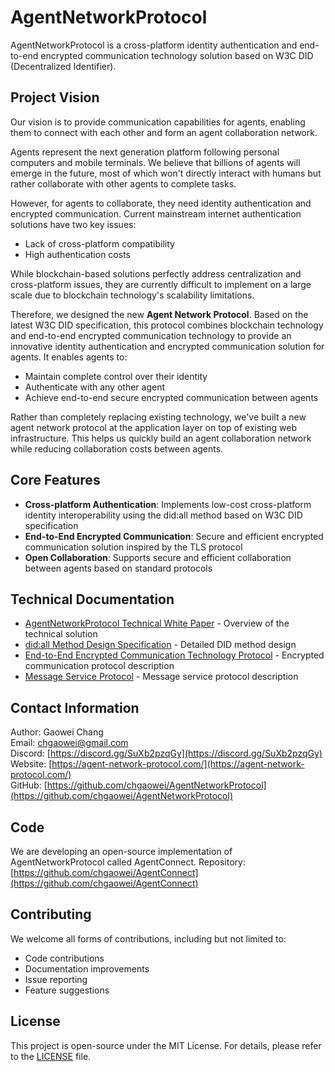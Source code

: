 # AgentNetworkProtocol

AgentNetworkProtocol is a cross-platform identity authentication and end-to-end encrypted communication technology solution based on W3C DID (Decentralized Identifier).

## Project Vision

Our vision is to provide communication capabilities for agents, enabling them to connect with each other and form an agent collaboration network.

Agents represent the next generation platform following personal computers and mobile terminals. We believe that billions of agents will emerge in the future, most of which won't directly interact with humans but rather collaborate with other agents to complete tasks.

However, for agents to collaborate, they need identity authentication and encrypted communication. Current mainstream internet authentication solutions have two key issues:
- Lack of cross-platform compatibility
- High authentication costs

While blockchain-based solutions perfectly address centralization and cross-platform issues, they are currently difficult to implement on a large scale due to blockchain technology's scalability limitations.

Therefore, we designed the new **Agent Network Protocol**. Based on the latest W3C DID specification, this protocol combines blockchain technology and end-to-end encrypted communication technology to provide an innovative identity authentication and encrypted communication solution for agents. It enables agents to:
- Maintain complete control over their identity
- Authenticate with any other agent
- Achieve end-to-end secure encrypted communication between agents

Rather than completely replacing existing technology, we've built a new agent network protocol at the application layer on top of existing web infrastructure. This helps us quickly build an agent collaboration network while reducing collaboration costs between agents.

## Core Features

- **Cross-platform Authentication**: Implements low-cost cross-platform identity interoperability using the did:all method based on W3C DID specification
- **End-to-End Encrypted Communication**: Secure and efficient encrypted communication solution inspired by the TLS protocol
- **Open Collaboration**: Supports secure and efficient collaboration between agents based on standard protocols

## Technical Documentation

- [AgentNetworkProtocol Technical White Paper](01-AgentNetworkProtocol%20Technical%20White%20Paper.md) - Overview of the technical solution
- [did:all Method Design Specification](02-did%3Aall%20Method%20Design%20Specification.md) - Detailed DID method design
- [End-to-End Encrypted Communication Technology Protocol](03-End-to-End%20Encrypted%20Communication%20Technology%20Protocol%20Based%20on%20did%3Aall%20Method.md) - Encrypted communication protocol description
- [Message Service Protocol](04-Message%20Service%20Protocol%20Based%20on%20did%3Aall%20Method.md) - Message service protocol description
## Contact Information

Author: Gaowei Chang  
Email: chgaowei@gmail.com  
Discord: [https://discord.gg/SuXb2pzqGy](https://discord.gg/SuXb2pzqGy)  
Website: [https://agent-network-protocol.com/](https://agent-network-protocol.com/)  
GitHub: [https://github.com/chgaowei/AgentNetworkProtocol](https://github.com/chgaowei/AgentNetworkProtocol)

## Code

We are developing an open-source implementation of AgentNetworkProtocol called AgentConnect.
Repository: [https://github.com/chgaowei/AgentConnect](https://github.com/chgaowei/AgentConnect)

## Contributing

We welcome all forms of contributions, including but not limited to:
- Code contributions
- Documentation improvements
- Issue reporting
- Feature suggestions

## License

This project is open-source under the MIT License. For details, please refer to the [LICENSE](LICENSE) file.
